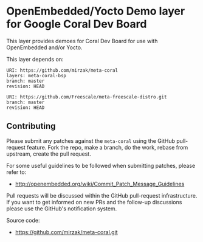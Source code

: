 OpenEmbedded/Yocto Demo layer for Google Coral Dev Board
=======================================================

This layer provides demoes for Coral Dev Board for use with OpenEmbedded
and/or Yocto.

This layer depends on:

    URI: https://github.com/mirzak/meta-coral
    layers: meta-coral-bsp
    branch: master
    revision: HEAD

    URI: https://github.com/Freescale/meta-freescale-distro.git
    branch: master
    revision: HEAD

Contributing
------------

Please submit any patches against the `meta-coral` using the GitHub
pull-request feature. Fork the repo, make a branch, do the work, rebase
from upstream, create the pull request.

For some useful guidelines to be followed when submitting patches,
please refer to:

- http://openembedded.org/wiki/Commit_Patch_Message_Guidelines

Pull requests will be discussed within the GitHub pull-request
infrastructure. If you want to get informed on new PRs and the
follow-up discussions please use the GitHub's notification system.

Source code:

- https://github.com/mirzak/meta-coral.git
